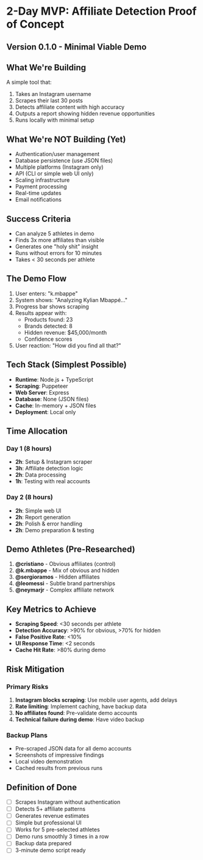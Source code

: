 # 2-Day MVP: Affiliate Detection Proof of Concept
## Version 0.1.0 - Minimal Viable Demo

## What We're Building

A simple tool that:
1. Takes an Instagram username
2. Scrapes their last 30 posts
3. Detects affiliate content with high accuracy
4. Outputs a report showing hidden revenue opportunities
5. Runs locally with minimal setup

## What We're NOT Building (Yet)

- Authentication/user management
- Database persistence (use JSON files)
- Multiple platforms (Instagram only)
- API (CLI or simple web UI only)
- Scaling infrastructure
- Payment processing
- Real-time updates
- Email notifications

## Success Criteria

- Can analyze 5 athletes in demo
- Finds 3x more affiliates than visible
- Generates one "holy shit" insight
- Runs without errors for 10 minutes
- Takes < 30 seconds per athlete

## The Demo Flow

1. User enters: "k.mbappe"
2. System shows: "Analyzing Kylian Mbappé..."
3. Progress bar shows scraping
4. Results appear with:
   - Products found: 23
   - Brands detected: 8
   - Hidden revenue: $45,000/month
   - Confidence scores
5. User reaction: "How did you find all that?"

## Tech Stack (Simplest Possible)

- **Runtime**: Node.js + TypeScript
- **Scraping**: Puppeteer
- **Web Server**: Express
- **Database**: None (JSON files)
- **Cache**: In-memory + JSON files
- **Deployment**: Local only

## Time Allocation

### Day 1 (8 hours)
- **2h**: Setup & Instagram scraper
- **3h**: Affiliate detection logic
- **2h**: Data processing
- **1h**: Testing with real accounts

### Day 2 (8 hours)
- **2h**: Simple web UI
- **2h**: Report generation
- **2h**: Polish & error handling
- **2h**: Demo preparation & testing

## Demo Athletes (Pre-Researched)

1. **@cristiano** - Obvious affiliates (control)
2. **@k.mbappe** - Mix of obvious and hidden
3. **@sergioramos** - Hidden affiliates
4. **@leomessi** - Subtle brand partnerships
5. **@neymarjr** - Complex affiliate network

## Key Metrics to Achieve

- **Scraping Speed**: <30 seconds per athlete
- **Detection Accuracy**: >90% for obvious, >70% for hidden
- **False Positive Rate**: <10%
- **UI Response Time**: <2 seconds
- **Cache Hit Rate**: >80% during demo

## Risk Mitigation

### Primary Risks
1. **Instagram blocks scraping**: Use mobile user agents, add delays
2. **Rate limiting**: Implement caching, have backup data
3. **No affiliates found**: Pre-validate demo accounts
4. **Technical failure during demo**: Have video backup

### Backup Plans
- Pre-scraped JSON data for all demo accounts
- Screenshots of impressive findings
- Local video demonstration
- Cached results from previous runs

## Definition of Done

- [ ] Scrapes Instagram without authentication
- [ ] Detects 5+ affiliate patterns
- [ ] Generates revenue estimates
- [ ] Simple but professional UI
- [ ] Works for 5 pre-selected athletes
- [ ] Demo runs smoothly 3 times in a row
- [ ] Backup data prepared
- [ ] 3-minute demo script ready